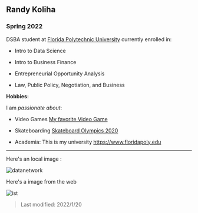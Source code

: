 ## Randy Koliha

### Spring 2022

DSBA student at [Florida Polytechnic University](https://www.floridapoly.edu) currently enrolled in: 

- Intro to Data Science

- Intro to Business Finance

- Entrepreneurial Opportunity Analysis

- Law, Public Policy, Negotiation, and Business

**Hobbies:**

I am _passionate about_: 

- Video Games [My favorite Video Game](https://www.youtube.com/watch?v=0uyLRPmmYPk&ab_channel=ProGuidesChallengerLeagueofLegendsGuides)

- Skateboarding [Skateboard Olympics 2020](https://www.youtube.com/watch?v=lyWz5kMnHVs&ab_channel=NBCSports)

- Academia: This is my university <https://www.floridapoly.edu>

***
Here's an local image :

![datanetwork](dataNetwork.jpg)

Here's a image from the web

![ist](https://floridapoly.edu/news/articles/2021/06/assets/060821-applicationsincrease.jpg)


> Last modified: 2022/1/20
